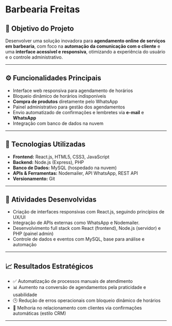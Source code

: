 # Barbearia Freitas

## 🚀 Objetivo do Projeto
Desenvolver uma solução inovadora para **agendamento online de serviços em barbearia**, com foco na **automação da comunicação com o cliente** e uma **interface acessível e responsiva**, otimizando a experiência do usuário e o controle administrativo.

---

## ⚙️ Funcionalidades Principais

- Interface web responsiva para agendamento de horários
- Bloqueio dinâmico de horários indisponíveis
- **Compra de produtos** diretamente pelo WhatsApp
- Painel administrativo para gestão dos agendamentos
- Envio automatizado de confirmações e lembretes via **e-mail** e **WhatsApp**
- Integração com banco de dados na nuvem

---

## 🧩 Tecnologias Utilizadas

- **Frontend:** React.js, HTML5, CSS3, JavaScript
- **Backend:** Node.js (Express), PHP
- **Banco de Dados:** MySQL (hospedado na nuvem)
- **APIs & Ferramentas:** Nodemailer, API WhatsApp, REST API
- **Versionamento:** Git

---

## 🧠 Atividades Desenvolvidas

- Criação de interfaces responsivas com React.js, seguindo princípios de UX/UI
- Integração de APIs externas como WhatsApp e Nodemailer.
- Desenvolvimento full stack com React (frontend), Node.js (servidor) e PHP (painel admin)
- Controle de dados e eventos com MySQL, base para análise e automação

---

## 📈 Resultados Estratégicos

- ✅ Automatização de processos manuais de atendimento
- 📊 Aumento na conversão de agendamentos pela praticidade e usabilidade
- 🕒 Redução de erros operacionais com bloqueio dinâmico de horários
- 🤝 Melhoria no relacionamento com clientes via confirmações automáticas (estilo CRM)

---
